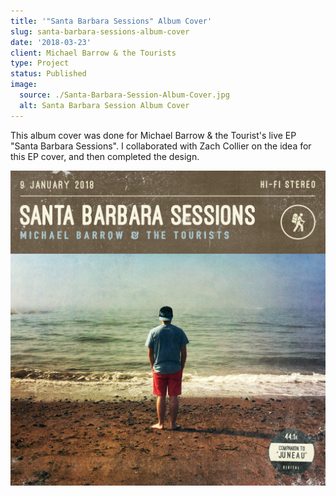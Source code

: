 ```yaml
---
title: '"Santa Barbara Sessions" Album Cover'
slug: santa-barbara-sessions-album-cover
date: '2018-03-23'
client: Michael Barrow & the Tourists
type: Project
status: Published
image:
  source: ./Santa-Barbara-Session-Album-Cover.jpg
  alt: Santa Barbara Session Album Cover
---
```


This album cover was done for Michael Barrow & the Tourist's live EP "Santa Barbara Sessions". I collaborated with Zach Collier on the idea for this EP cover, and then completed the design.

![Santa Barbara Session Album Cover](./Santa-Barbara-Session-Album-Cover.jpg)
